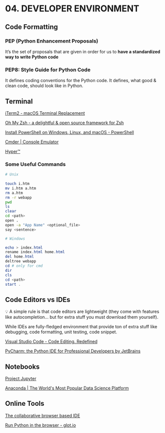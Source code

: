 # 04. DEVELOPER ENVIRONMENT

## Code Formatting

### PEP (Python Enhancement Proposals)

It’s the set of proposals that are given in order for us to **have a standardized way to write Python code**

[](https://peps.python.org/)

### PEP8: Style Guide for Python Code

It defines coding conventions for the Python code. It defines, what good & clean code, should look like in Python.

## Terminal

[iTerm2 - macOS Terminal Replacement](https://iterm2.com/)

[Oh My Zsh - a delightful & open source framework for Zsh](https://ohmyz.sh/)

[Install PowerShell on Windows, Linux, and macOS - PowerShell](https://docs.microsoft.com/en-us/powershell/scripting/install/installing-powershell?view=powershell-7.2)

[Cmder | Console Emulator](https://cmder.net/)

[Hyper™](https://hyper.is/)

### Some Useful Commands

```bash
# Unix						
						
touch i.htm
mv i.htm a.htm
rm a.htm
rm -r webapp
pwd
ls
clear						
cd <path>
open .			
open -a "App Name" <optional_file>
say <sentence>
```

```powershell
# Windows

echo > index.html
rename index.html home.html
del home.html
deltree webapp
cd # only for cmd
dir
cls
cd <path>
start .
```

## Code Editors vs IDEs

<aside>
💡 A simple rule is that code editors are lightweight (they come with features like autocompletion… but for extra stuff you must download them yourself).

While IDEs are fully-fledged environment that provide ton of extra stuff like debugging, code formatting, unit testing, code snippet.

</aside>

[Visual Studio Code - Code Editing. Redefined](https://code.visualstudio.com/)

[PyCharm: the Python IDE for Professional Developers by JetBrains](https://www.jetbrains.com/pycharm/)

## Notebooks

[Project Jupyter](https://jupyter.org/)

[Anaconda | The World's Most Popular Data Science Platform](https://www.anaconda.com/)

## Online Tools

[The collaborative browser based IDE](https://replit.com/)

[Run Python in the browser - glot.io](https://glot.io/new/python)